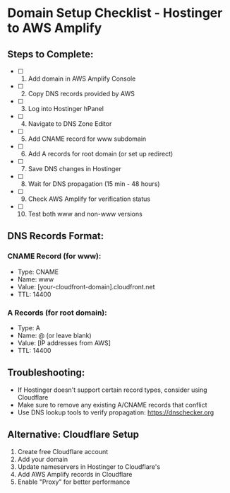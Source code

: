 # Domain Setup Checklist - Hostinger to AWS Amplify

## Steps to Complete:

- [ ] 1. Add domain in AWS Amplify Console
- [ ] 2. Copy DNS records provided by AWS
- [ ] 3. Log into Hostinger hPanel
- [ ] 4. Navigate to DNS Zone Editor
- [ ] 5. Add CNAME record for www subdomain
- [ ] 6. Add A records for root domain (or set up redirect)
- [ ] 7. Save DNS changes in Hostinger
- [ ] 8. Wait for DNS propagation (15 min - 48 hours)
- [ ] 9. Check AWS Amplify for verification status
- [ ] 10. Test both www and non-www versions

## DNS Records Format:

### CNAME Record (for www):
- Type: CNAME
- Name: www
- Value: [your-cloudfront-domain].cloudfront.net
- TTL: 14400

### A Records (for root domain):
- Type: A
- Name: @ (or leave blank)
- Value: [IP addresses from AWS]
- TTL: 14400

## Troubleshooting:

- If Hostinger doesn't support certain record types, consider using Cloudflare
- Make sure to remove any existing A/CNAME records that conflict
- Use DNS lookup tools to verify propagation: https://dnschecker.org

## Alternative: Cloudflare Setup

1. Create free Cloudflare account
2. Add your domain
3. Update nameservers in Hostinger to Cloudflare's
4. Add AWS Amplify records in Cloudflare
5. Enable "Proxy" for better performance 